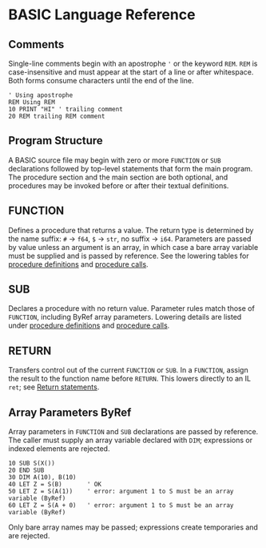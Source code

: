 <!--
SPDX-License-Identifier: MIT
File: docs/references/basic.md
Purpose: BASIC language reference and examples.
-->

# BASIC Language Reference

## Comments

Single-line comments begin with an apostrophe `'` or the keyword `REM`.
`REM` is case-insensitive and must appear at the start of a line or after
whitespace. Both forms consume characters until the end of the line.

```basic
' Using apostrophe
REM Using REM
10 PRINT "HI" ' trailing comment
20 REM trailing REM comment
```

## Program Structure

A BASIC source file may begin with zero or more `FUNCTION` or `SUB`
declarations followed by top-level statements that form the main program. The
procedure section and the main section are both optional, and procedures may be
invoked before or after their textual definitions.

## FUNCTION

Defines a procedure that returns a value. The return type is determined by the
name suffix: `#` → `f64`, `$` → `str`, no suffix → `i64`. Parameters are passed
by value unless an argument is an array, in which case a bare array variable
must be supplied and is passed by reference. See the lowering tables for
[procedure definitions](lowering.md#procedure-definitions) and
[procedure calls](lowering.md#procedure-calls).

## SUB

Declares a procedure with no return value. Parameter rules match those of
`FUNCTION`, including ByRef array parameters. Lowering details are listed under
[procedure definitions](lowering.md#procedure-definitions) and
[procedure calls](lowering.md#procedure-calls).

## RETURN

Transfers control out of the current `FUNCTION` or `SUB`. In a `FUNCTION`,
assign the result to the function name before `RETURN`. This lowers directly to
an IL `ret`; see [Return statements](lowering.md#return-statements).

## Array Parameters ByRef

Array parameters in `FUNCTION` and `SUB` declarations are passed by reference. The caller must supply an array variable declared with `DIM`; expressions or indexed elements are rejected.

```basic
10 SUB S(X())
20 END SUB
30 DIM A(10), B(10)
40 LET Z = S(B)       ' OK
50 LET Z = S(A(1))    ' error: argument 1 to S must be an array variable (ByRef)
60 LET Z = S(A + 0)   ' error: argument 1 to S must be an array variable (ByRef)
```

Only bare array names may be passed; expressions create temporaries and are rejected.
